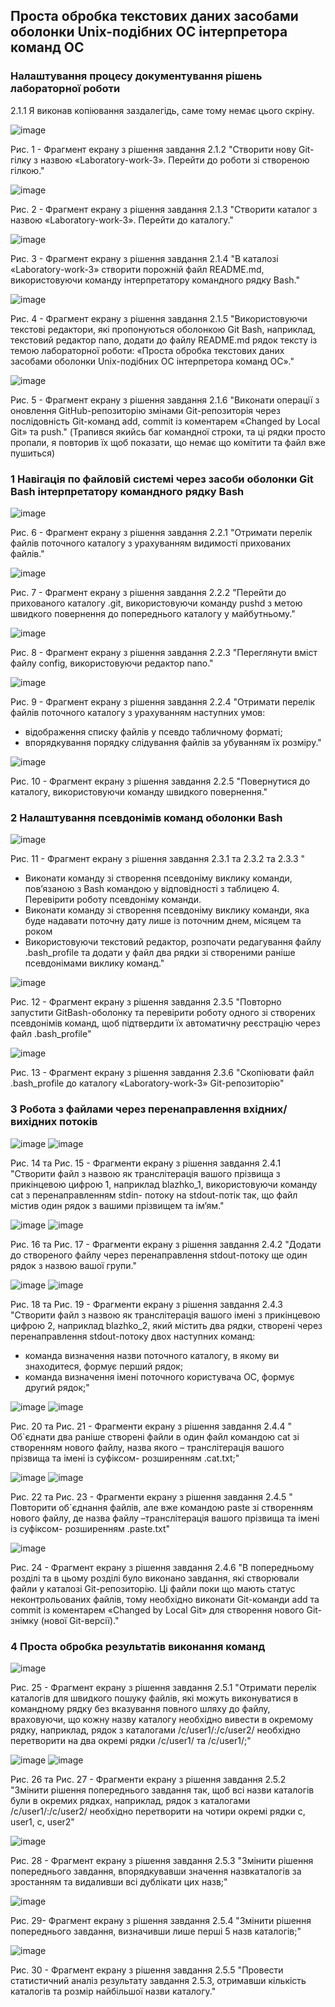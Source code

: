 ## Проста обробка текстових даних засобами оболонки Unix-подібних ОС інтерпретора команд ОС 

### Налаштування процесу документування рішень лабораторної роботи

2.1.1 Я виконав копіювання заздалегідь, саме тому немає цього скріну.

![image](https://github.com/luminox322/WebAR-Booklet/blob/Laboratory-work-3/Laboratory-work-3/2.1.2.jpg)

Рис. 1 - Фрагмент екрану з рішення завдання 2.1.2 "Створити нову Git-гілку з назвою «Laboratory-work-3».
Перейти до роботи зі створеною гілкою."

![image](https://github.com/luminox322/WebAR-Booklet/blob/Laboratory-work-3/Laboratory-work-3/2.1.3.jpg)

Рис. 2 - Фрагмент екрану з рішення завдання 2.1.3 "Створити каталог з назвою «Laboratory-work-3». Перейти до каталогу."

![image](https://github.com/luminox322/WebAR-Booklet/blob/Laboratory-work-3/Laboratory-work-3/2.1.4.jpg)

Рис. 3 - Фрагмент екрану з рішення завдання 2.1.4 "В каталозі «Laboratory-work-3» створити порожній файл README.md,
використовуючи команду інтерпретатору командного рядку Bash."

![image](https://github.com/luminox322/WebAR-Booklet/blob/Laboratory-work-3/Laboratory-work-3/2.1.5.jpg)

Рис. 4 - Фрагмент екрану з рішення завдання 2.1.5 "Використовуючи текстові редактори, які пропонуються оболонкою Git Bash,
наприклад, текстовий редактор nano, додати до файлу README.md рядок тексту із темою
лабораторної роботи: «Проста обробка текстових даних засобами оболонки Unix-подібних
ОС інтерпретора команд ОС»."

![image](https://github.com/luminox322/WebAR-Booklet/blob/Laboratory-work-3/Laboratory-work-3/2.1.6.jpg)

Рис. 5 - Фрагмент екрану з рішення завдання 2.1.6 "Виконати операції з оновлення GitHub-репозиторію змінами Git-репозиторія
через послідовність Git-команд add, commit із коментарем «Changed by Local Git» та push." (Трапився якийсь баг командної строки, та ці рядки просто пропали, я повторив їх щоб показати, що немає що комітити та файл вже пушиться) 

### 1 Навігація по файловій системі через засоби оболонки Git Bash інтерпретатору командного рядку Bash

![image](https://github.com/luminox322/WebAR-Booklet/blob/Laboratory-work-3/Laboratory-work-3/2.2.1.jpg)

Рис. 6 - Фрагмент екрану з рішення завдання 2.2.1 "Отримати перелік файлів поточного каталогу з урахуванням видимості
прихованих файлів."

![image](https://github.com/luminox322/WebAR-Booklet/blob/Laboratory-work-3/Laboratory-work-3/2.2.2.jpg)

Рис. 7 - Фрагмент екрану з рішення завдання 2.2.2 "Перейти до прихованого каталогу .git, використовуючи команду pushd з метою
швидкого повернення до попереднього каталогу у майбутньому."

![image](https://github.com/luminox322/WebAR-Booklet/blob/Laboratory-work-3/Laboratory-work-3/2.2.3.jpg)

Рис. 8 - Фрагмент екрану з рішення завдання 2.2.3 "Переглянути вміст файлу config, використовуючи редактор nano."

![image](https://github.com/luminox322/WebAR-Booklet/blob/Laboratory-work-3/Laboratory-work-3/2.2.4.jpg)

Рис. 9 - Фрагмент екрану з рішення завдання 2.2.4 "Отримати перелік файлів поточного каталогу з урахуванням наступних умов:
-  відображення списку файлів у псевдо табличному форматі;
-  впорядкування порядку слідування файлів за убуванням їх розміру."

![image](https://github.com/luminox322/WebAR-Booklet/blob/Laboratory-work-3/Laboratory-work-3/2.2.5.jpg)

Рис. 10 - Фрагмент екрану з рішення завдання 2.2.5 "Повернутися до каталогу, використовуючи команду швидкого повернення."

### 2 Налаштування псевдонімів команд оболонки Bash

![image](https://github.com/luminox322/WebAR-Booklet/blob/Laboratory-work-3/Laboratory-work-3/2.3.1%262%263.jpg)

Рис. 11 - Фрагмент екрану з рішення завдання 2.3.1 та 2.3.2 та 2.3.3 "
-  Виконати команду зі створення псевдоніму виклику команди, пов’язаною з Bash командою у відповідності з таблицею 4. Перевірити роботу псевдоніму команди.
-  Виконати команду зі створення псевдоніму виклику команди, яка буде надавати поточну дату лише із поточним днем, місяцем та роком
-  Використовуючи текстовий редактор, розпочати редагування файлу .bash_profile та додати у файл два рядки зі створеними раніше псевдонімами виклику команд."

![image](https://github.com/luminox322/WebAR-Booklet/blob/Laboratory-work-3/Laboratory-work-3/2.3.5.jpg)

Рис. 12 - Фрагмент екрану з рішення завдання 2.3.5 "Повторно запустити GitBash-оболонку та перевірити роботу одного зі створених псевдонімів команд, щоб підтвердити їх автоматичну реєстрацію через файл .bash_profile"

![image](https://github.com/luminox322/WebAR-Booklet/blob/Laboratory-work-3/Laboratory-work-3/2.3.6.jpg)

Рис. 13 - Фрагмент екрану з рішення завдання 2.3.6 "Скопіювати файл .bash_profile до каталогу «Laboratory-work-3» Git-репозиторію"

### 3 Робота з файлами через перенаправлення вхідних/вихідних потоків

![image](https://github.com/luminox322/WebAR-Booklet/blob/Laboratory-work-3/Laboratory-work-3/2.4.1(1).jpg)
![image](https://github.com/luminox322/WebAR-Booklet/blob/Laboratory-work-3/Laboratory-work-3/2.4.1(2).jpg)

Рис. 14 та Рис. 15 - Фрагменти екрану з рішення завдання 2.4.1 "Створити файл з назвою як транслітерація вашого прізвища з прикінцевою цифрою 1, наприклад blazhko_1, використовуючи команду cat з перенаправленням stdin- потоку на stdout-потік так, що файл містив один рядок з вашими прізвищем та ім’ям."

![image](https://github.com/luminox322/WebAR-Booklet/blob/Laboratory-work-3/Laboratory-work-3/2.4.2(1).jpg)
![image](https://github.com/luminox322/WebAR-Booklet/blob/Laboratory-work-3/Laboratory-work-3/2.4.2(2).jpg)

Рис. 16 та Рис. 17 - Фрагменти екрану з рішення завдання 2.4.2 "Додати до створеного файлу через перенаправлення stdout-потоку ще один рядок з назвою вашої групи."

![image](https://github.com/luminox322/WebAR-Booklet/blob/Laboratory-work-3/Laboratory-work-3/2.4.3(1).jpg)
![image](https://github.com/luminox322/WebAR-Booklet/blob/Laboratory-work-3/Laboratory-work-3/2.4.3(2).jpg)

Рис. 18 та Рис. 19 - Фрагменти екрану з рішення завдання 2.4.3 "Створити файл з назвою як транслітерація вашого імені з прикінцевою цифрою 2, наприклад blazhko_2, який містить два рядки, створені через перенаправлення stdout-потоку двох наступних команд:
- команда визначення назви поточного каталогу, в якому ви знаходитеся, формує перший рядок;
- команда визначення імені поточного користувача ОС, формує другий рядок;"

![image](https://github.com/luminox322/WebAR-Booklet/blob/Laboratory-work-3/Laboratory-work-3/2.4.4(1).jpg)
![image](https://github.com/luminox322/WebAR-Booklet/blob/Laboratory-work-3/Laboratory-work-3/2.4.4(2).jpg)

Рис. 20 та Рис. 21 - Фрагменти екрану з рішення завдання 2.4.4 " Об`єднати два раніше створені файли в один файл командою cat зі створенням нового файлу, назва якого – транслітерація вашого прізвища та імені із суфіксом- розширенням .cat.txt;"

![image](https://github.com/luminox322/WebAR-Booklet/blob/Laboratory-work-3/Laboratory-work-3/2.4.5(1).jpg)
![image](https://github.com/luminox322/WebAR-Booklet/blob/Laboratory-work-3/Laboratory-work-3/2.4.5(2).jpg)

Рис. 22 та Рис. 23 - Фрагменти екрану з рішення завдання 2.4.5 " Повторити об`єднання файлів, але вже командою paste зі створенням нового файлу, де назва файлу –транслітерація вашого прізвища та імені із суфіксом- розширенням .paste.txt"

![image](https://github.com/luminox322/WebAR-Booklet/blob/Laboratory-work-3/Laboratory-work-3/2.4.6.jpg)

Рис. 24 - Фрагмент екрану з рішення завдання 2.4.6 "В попередньому розділі та в цьому розділі було виконано завдання, які створювали файли у каталозі Git-репозиторію. Ці файли поки що мають статус неконтрольованих файлів, тому необхідно виконати Git-команди add та commit із коментарем «Changed by Local Git» для створення нового Git-знімку (нової Git-версії)."

### 4 Проста обробка результатів виконання команд

![image](https://github.com/luminox322/WebAR-Booklet/blob/Laboratory-work-3/Laboratory-work-3/2.5.1.jpg)

Рис. 25 - Фрагмент екрану з рішення завдання 2.5.1 "Отримати перелік каталогів для швидкого пошуку файлів, які можуть виконуватися в командному рядку без вказування повного шляху до файлу, враховуючи, що кожну назву каталогу необхідно вивести в окремому рядку, наприклад, рядок з каталогами /c/user1/:/c/user2/ необхідно перетворити на два окремі рядки /c/user1/ та /c/user1/;"

![image](https://github.com/luminox322/WebAR-Booklet/blob/Laboratory-work-3/Laboratory-work-3/2.5.2(1).jpg)
![image](https://github.com/luminox322/WebAR-Booklet/blob/Laboratory-work-3/Laboratory-work-3/2.5.2(2).jpg)

Рис. 26 та Рис. 27 - Фрагменти екрану з рішення завдання 2.5.2 "Змінити рішення попереднього завдання так, щоб всі назви каталогів були в окремих рядках, наприклад, рядок з каталогами /c/user1/:/c/user2/ необхідно перетворити на чотири окремі рядки c, user1, c, user2"

![image](https://github.com/luminox322/WebAR-Booklet/blob/Laboratory-work-3/Laboratory-work-3/2.5.3.jpg)

Рис. 28 - Фрагмент екрану з рішення завдання 2.5.3 "Змінити рішення попереднього завдання, впорядкувавши значення назвкаталогів за зростанням та видаливши всі дублікати цих назв;"

![image](https://github.com/luminox322/WebAR-Booklet/blob/Laboratory-work-3/Laboratory-work-3/2.5.4.jpg)

Рис. 29- Фрагмент екрану з рішення завдання 2.5.4 "Змінити рішення попереднього завдання, визначивши лише перші 5 назв каталогів;"

![image](https://github.com/luminox322/WebAR-Booklet/blob/Laboratory-work-3/Laboratory-work-3/2.5.5.jpg)

Рис. 30 - Фрагмент екрану з рішення завдання 2.5.5 "Провести статистичний аналіз результату завдання 2.5.3, отримавши кількість каталогів та розмір найбільшої назви каталогу."
